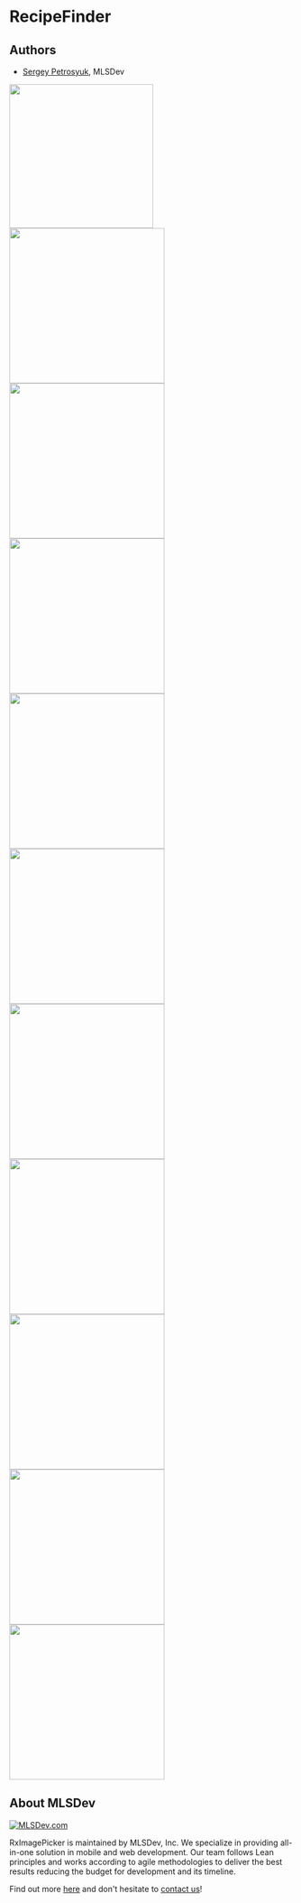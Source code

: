 # RecipeFinder



## Authors
* [Sergey Petrosyuk](mailto:petrosyuk@mlsdev.com), MLSDev 

<img src="https://github.com/MLSDev/RecipeFinder/blob/recipefinder-mvvm-rxjava/app/src/main/assets/1.png" width="255"> <img src="https://github.com/MLSDev/RecipeFinder/blob/recipefinder-mvvm-rxjava/app/src/main/assets/2.png" width="275"> <img src="https://github.com/MLSDev/RecipeFinder/blob/recipefinder-mvvm-rxjava/app/src/main/assets/3.png" width="275"> <img src="https://github.com/MLSDev/RecipeFinder/blob/recipefinder-mvvm-rxjava/app/src/main/assets/4.png" width="275"> <img src="https://github.com/MLSDev/RecipeFinder/blob/recipefinder-mvvm-rxjava/app/src/main/assets/5.png" width="275"> <img src="https://github.com/MLSDev/RecipeFinder/blob/recipefinder-mvvm-rxjava/app/src/main/assets/6.png" width="275"> <img src="https://github.com/MLSDev/RecipeFinder/blob/recipefinder-mvvm-rxjava/app/src/main/assets/7.png" width="275"> <img src="https://github.com/MLSDev/RecipeFinder/blob/recipefinder-mvvm-rxjava/app/src/main/assets/8.png" width="275"> <img src="https://github.com/MLSDev/RecipeFinder/blob/recipefinder-mvvm-rxjava/app/src/main/assets/9.png" width="275"> <img src="https://github.com/MLSDev/RecipeFinder/blob/recipefinder-mvvm-rxjava/app/src/main/assets/10.png" width="275"> <img src="https://github.com/MLSDev/RecipeFinder/blob/recipefinder-mvvm-rxjava/app/src/main/assets/11.png" width="275">

## About MLSDev

[<img src="https://cloud.githubusercontent.com/assets/1778155/11761239/ccfddf60-a0c2-11e5-8f2a-8573029ab09d.png" alt="MLSDev.com">][mlsdev]

RxImagePicker is maintained by MLSDev, Inc. We specialize in providing all-in-one solution in mobile and web development. Our team follows Lean principles and works according to agile methodologies to deliver the best results reducing the budget for development and its timeline. 

Find out more [here][mlsdev] and don't hesitate to [contact us][contact]!

[mlsdev]: http://mlsdev.com
[contact]: http://mlsdev.com/contact_us
[github-frederikos]: https://github.com/SerhiyPetrosyuk

